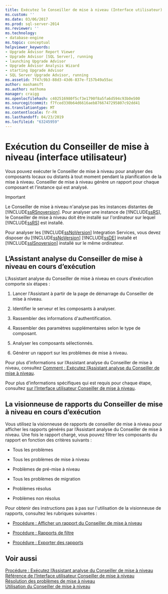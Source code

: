 ```yaml
---
title: Exécutez le Conseiller de mise à niveau (Interface utilisateur) | Microsoft Docs
ms.custom: ''
ms.date: 03/06/2017
ms.prod: sql-server-2014
ms.reviewer: ''
ms.technology:
- database-engine
ms.topic: conceptual
helpviewer_keywords:
- Upgrade Advisor Report Viewer
- Upgrade Advisor [SQL Server], running
- launching Upgrade Advisor
- Upgrade Advisor Analysis Wizard
- starting Upgrade Advisor
- SQL Server Upgrade Advisor, running
ms.assetid: 7f47c9b3-88d3-43d6-837e-f157b49a55ac
author: mashamsft
ms.author: mathoma
manager: craigg
ms.openlocfilehash: c402516980f5cf3e1790f8a5fa6d594c93b0e500
ms.sourcegitcommit: f7fced330b64d6616aeb8766747295807c92dd41
ms.translationtype: MT
ms.contentlocale: fr-FR
ms.lasthandoff: 04/23/2019
ms.locfileid: "63245959"
---
```

# <a name="running-upgrade-advisor-user-interface"></a>Exécution du Conseiller de mise à niveau (interface utilisateur)
  Vous pouvez exécuter le Conseiller de mise à niveau pour analyser des composants locaux ou distants à tout moment pendant la planification de la mise à niveau. Conseiller de mise à niveau génère un rapport pour chaque composant et l’instance qui est analysé.  
  
> [!IMPORTANT]  
>  Le Conseiller de mise à niveau n'analyse pas les instances distantes de [!INCLUDE[ssRSnoversion](../../includes/ssrsnoversion-md.md)]. Pour analyser une instance de [!INCLUDE[ssRS](../../includes/ssrs.md)], le Conseiller de mise à niveau doit être installé sur l'ordinateur sur lequel [!INCLUDE[ssRS](../../includes/ssrs.md)] est installé.  
>   
>  Pour analyser les [!INCLUDE[ssNoVersion](../../includes/ssnoversion-md.md)] Integration Services, vous devez disposer du [!INCLUDE[ssNoVersion](../../includes/ssnoversion-md.md)] [!INCLUDE[ssDE](../../includes/ssde-md.md)] installé et [!INCLUDE[ssISnoversion](../../includes/ssisnoversion-md.md)] installé sur le même ordinateur.  
  
## <a name="running-the-upgrade-advisor-analysis-wizard"></a>L’Assistant analyse du Conseiller de mise à niveau en cours d’exécution  
 L’Assistant analyse du Conseiller de mise à niveau en cours d’exécution comporte six étapes :  
  
1.  Lancer l'Assistant à partir de la page de démarrage du Conseiller de mise à niveau.  
  
2.  Identifier le serveur et les composants à analyser.  
  
3.  Rassembler des informations d'authentification.  
  
4.  Rassembler des paramètres supplémentaires selon le type de composant.  
  
5.  Analyser les composants sélectionnés.  
  
6.  Générer un rapport sur les problèmes de mise à niveau.  
  
 Pour plus d’informations sur l’Assistant analyse du Conseiller de mise à niveau, consultez [Comment : Exécutez l’Assistant analyse du Conseiller de mise à niveau](../../../2014/sql-server/install/how-to-run-the-upgrade-advisor-analysis-wizard.md).  
  
 Pour plus d’informations spécifiques qui est requis pour chaque étape, consultez [sur l’Interface utilisateur Conseiller de mise à niveau](../../../2014/sql-server/install/upgrade-advisor-user-interface-reference.md).  
  
## <a name="running-the-upgrade-advisor-report-viewer"></a>La visionneuse de rapports du Conseiller de mise à niveau en cours d’exécution  
 Vous utilisez la visionneuse de rapports de conseiller de mise à niveau pour afficher les rapports générés par l’Assistant analyse du Conseiller de mise à niveau. Une fois le rapport chargé, vous pouvez filtrer les composants du rapport en fonction des critères suivants :  
  
-   Tous les problèmes  
  
-   Tous les problèmes de mise à niveau  
  
-   Problèmes de pré-mise à niveau  
  
-   Tous les problèmes de migration  
  
-   Problèmes résolus  
  
-   Problèmes non résolus  
  
 Pour obtenir des instructions pas à pas sur l'utilisation de la visionneuse de rapports, consultez les rubriques suivantes :  
  
-   [Procédure : Afficher un rapport du Conseiller de mise à niveau](../../../2014/sql-server/install/how-to-view-an-upgrade-advisor-report.md)  
  
-   [Procédure : Rapports de filtre](../../../2014/sql-server/install/how-to-filter-reports.md)  
  
-   [Procédure : Exporter des rapports](../../../2014/sql-server/install/how-to-export-reports.md)  
  
## <a name="see-also"></a>Voir aussi  
 [Procédure : Exécutez l’Assistant analyse du Conseiller de mise à niveau](../../../2014/sql-server/install/how-to-run-the-upgrade-advisor-analysis-wizard.md)   
 [Référence de l’Interface utilisateur Conseiller de mise à niveau](../../../2014/sql-server/install/upgrade-advisor-user-interface-reference.md)   
 [Résolution des problèmes de mise à niveau](../../../2014/sql-server/install/resolving-upgrade-issues.md)   
 [Utilisation du Conseiller de mise à niveau](../../../2014/sql-server/install/working-with-upgrade-advisor.md)  
  
  

